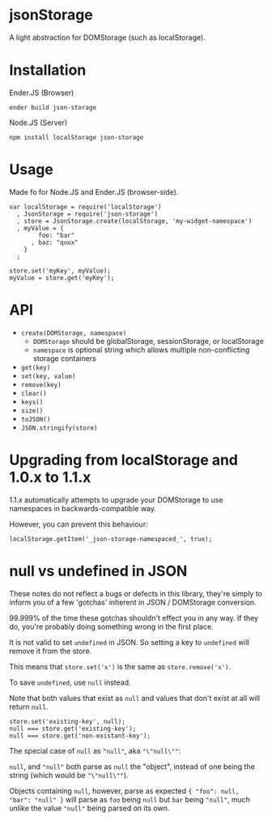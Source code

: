 jsonStorage
====

A light abstraction for DOMStorage (such as localStorage).

Installation
===

Ender.JS (Browser)

    ender build json-storage

Node.JS (Server)

    npm install localStorage json-storage

Usage
===

Made fo for Node.JS and Ender.JS (browser-side).

    var localStorage = require('localStorage')
      , JsonStorage = require('json-storage')
      , store = JsonStorage.create(localStorage, 'my-widget-namespace')
      , myValue = {
            foo: "bar"
          , baz: "quux"
        }
      ;

    store.set('myKey', myValue); 
    myValue = store.get('myKey');

API
===

  * `create(DOMStorage, namespace)`
    * `DOMStorage` should be globalStorage, sessionStorage, or localStorage
    * `namespace` is optional string which allows multiple non-conflicting storage containers
  * `get(key)`
  * `set(key, value)`
  * `remove(key)`
  * `clear()`
  * `keys()`
  * `size()`
  * `toJSON()`
  * `JSON.stringify(store)`

Upgrading from localStorage and 1.0.x to 1.1.x
===

1.1.x automatically attempts to upgrade your DOMStorage to use namespaces in backwards-compatible way.

However, you can prevent this behaviour:

    localStorage.getItem('_json-storage-namespaced_', true);

null vs undefined in JSON
===

These notes do not reflect a bugs or defects in this library,
they're simply to inform you of a few 'gotchas' inherent in JSON / DOMStorage conversion.

99.999% of the time these gotchas shouldn't effect you in any way.
If they do, you're probably doing something wrong in the first place.


It is not valid to set `undefined` in JSON. So setting a key to `undefined` will remove it from the store.

This means that `store.set('x')` is the same as `store.remove('x')`.

To save `undefined`, use `null` instead.


Note that both values that exist as `null` and values that don't exist at all will return `null`.

    store.set('existing-key', null);
    null === store.get('existing-key');
    null === store.get('non-existant-key');


The special case of `null` as `"null"`, aka `"\"null\""`:

`null`, and `"null"` both parse as `null` the "object", instead of one being the string (which would be `"\"null\""`).

Objects containing `null`, however, parse as expected `{ "foo": null, "bar": "null" }` will parse as `foo` being `null` but `bar` being `"null"`, much unlike the value `"null"` being parsed on its own.
